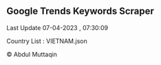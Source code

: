 

## Google Trends Keywords Scraper 
 
Last Update 07-04-2023 , 07:30:09

Country List :
VIETNAM.json



© Abdul Muttaqin 
